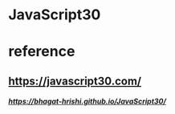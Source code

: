 # JavaScript30
# reference
## https://javascript30.com/


##### https://bhagat-hrishi.github.io/JavaScript30/
